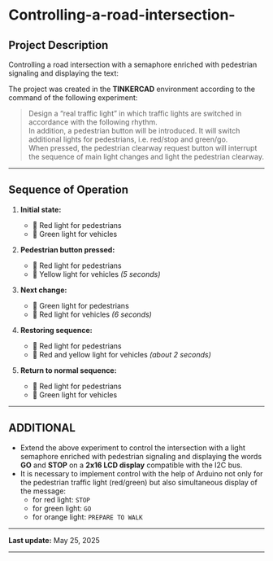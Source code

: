 # Controlling-a-road-intersection-

## Project Description

Controlling a road intersection with a semaphore enriched with pedestrian signaling and displaying the text:


The project was created in the **TINKERCAD** environment according to the command of the following experiment:

> Design a “real traffic light” in which traffic lights are switched in accordance with the following rhythm.  
> In addition, a pedestrian button will be introduced. It will switch additional lights for pedestrians, i.e. red/stop and green/go.  
> When pressed, the pedestrian clearway request button will interrupt the sequence of main light changes and light the pedestrian clearway.

---

## Sequence of Operation

1. **Initial state:**
   - 🚦 Red light for pedestrians
   - 🚗 Green light for vehicles

2. **Pedestrian button pressed:**
   - 🚦 Red light for pedestrians
   - 🚗 Yellow light for vehicles _(5 seconds)_

3. **Next change:**
   - 🚦 Green light for pedestrians
   - 🚗 Red light for vehicles _(6 seconds)_

4. **Restoring sequence:**
   - 🚦 Red light for pedestrians
   - 🚗 Red and yellow light for vehicles _(about 2 seconds)_

5. **Return to normal sequence:**
   - 🚦 Red light for pedestrians
   - 🚗 Green light for vehicles

---

## ADDITIONAL

- Extend the above experiment to control the intersection with a light semaphore enriched with pedestrian signaling and displaying the words **GO** and **STOP** on a **2x16 LCD display** compatible with the I2C bus.
- It is necessary to implement control with the help of Arduino not only for the pedestrian traffic light (red/green) but also simultaneous display of the message:
    - for red light: `STOP`
    - for green light: `GO`
    - for orange light: `PREPARE TO WALK`

---

**Last update:** May 25, 2025

---
